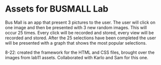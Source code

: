 # Assets for BUSMALL Lab

Bus Mall is an app that present 3 pictures to the user. The user will click on one image and then be presented with 3 new random images. This will occur 25 times. Every click will be recorded and stored, every view will be recorded and stored. After the 25 selections have been completed the user will be presented with a graph that shows the most popular selections.

8-22: created the framework for the HTML and CSS files, brought over the images from lab11 assets.
Collaborated with Karlo and Sam for this one.